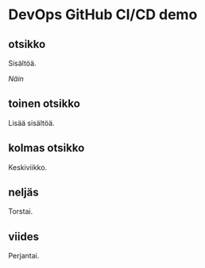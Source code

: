 # DevOps GitHub CI/CD demo

## otsikko

Sisältöä.

*Näin*

## toinen otsikko

Lisää sisältöä.

## kolmas otsikko

Keskiviikko.

## neljäs

Torstai.

## viides

Perjantai.
